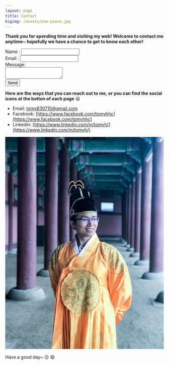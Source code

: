 ```yaml
---
layout: page
title: Contact
bigimg: /assets/one-piece.jpg
---
```


**Thank you for spending time and visiting my web!
Welcome to contact me anytime~ hopefully we have a chance to get to know each other!**

<div class="contact-box" >
    <form id="info-form" action="https://formspree.io/tomy830710@gmail.com" method="POST">
        Name : <input type="text" name="Name" /> <br>
        Email  : <input type="email" name="Email_address" /> <br>
        Message: <br>
<!--        <input type="text" id="info-msg" name="Message" /> <br>-->
        <textarea name="Message" id="info-msg" wrap="soft"></textarea><br>
        <button type="submit" id="info-button">Send</button>
    </form>
</div>

**Here are the ways that you can reach out to me, or you can find the social icons at the botton of each page** :smiley: 

* Email: [tomy830710@gmail.com](mailto:tomy830710@gmail.com)
* Facebook: [https://www.facebook.com/tomyhhc](https://www.facebook.com/tomyhhc)
* Linkedin: [https://www.linkedin.com/in/tomyh/](https://www.linkedin.com/in/tomyh/)

![黃上](/assets/kingTomy.JPG)

Have a good day~ :wink: :smile: 

<!--https://stackoverflow.com/questions/5773174/html-button-to-send-email-->
<!--<script type="text/javascript">-->
<!--  $(document).ready(function() {-->
<!--    $('#bt1').click(function() {-->
<!--      $('#fr1').attr('action',-->
<!--      'mailto:test@test.com?subject=' +-->
<!--      $('#tb1').val() + '&body=' + $('#tb2').val());-->
<!--      $('#fr1').submit();-->
<!--    });-->
<!--  });-->
<!--</script>-->

<!--<iframe src="https://docs.google.com/forms/d/e/1FAIpQLSc2SngnqnI_c--X0yhQrerCvHW_Fel1OzOFsPIjv7-t8V73Xw/viewform?embedded=true" width="800" height="600" frameborder="0" marginheight="0" marginwidth="0">Loading...</iframe>-->
